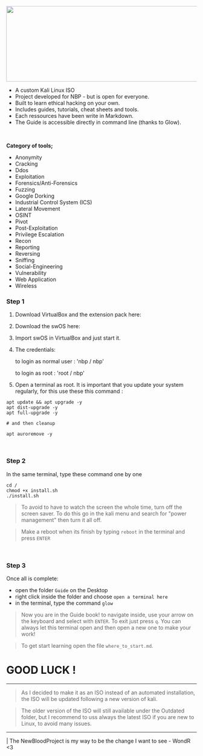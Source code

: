 <p align="center">
   <img width="1000" height="200" src="https://user-images.githubusercontent.com/64184513/196823734-1a3dc12e-8ab3-4999-8fca-88fb7b6b5381.png"
</p>


* A custom Kali Linux ISO
* Project developed for NBP - but is open for everyone.
* Built to learn ethical hacking on your own.
* Includes guides, tutorials, cheat sheets and tools.
* Each ressources have been write in Markdown.
* The Guide is accessible directly in command line (thanks to Glow).

</br>

**Category of tools;**

* Anonymity
* Cracking
* Ddos
* Exploitation
* Forensics/Anti-Forensics
* Fuzzing
* Google Dorking
* Industrial Control System (ICS)
* Lateral Movement
* OSINT
* Pivot
* Post-Exploitation
* Privilege Escalation
* Recon
* Reporting
* Reversing
* Sniffing
* Social-Engineering
* Vulnerability
* Web Application
* Wireless



### Step 1

1. Download VirtualBox and the extension pack here: 

2. Download the swOS here:

3. Import swOS in VirtualBox and just start it. 

4. The credentials: 

      to login as normal user : 'nbp / nbp'

      to login as root : 'root / nbp'

5. Open a terminal as root. It is important that you update your system regularly, for this use these this command :
```
apt update && apt upgrade -y
apt dist-upgrade -y
apt full-upgrade -y

# and then cleanup 

apt auroremove -y
```

</br>

### Step 2

In the same terminal, type these command one by one
```
cd /
chmod +x install.sh
./install.sh
```

> To avoid to have to watch the screen the whole time, turn off the screen saver. To do this go in the kali menu and search for "power management" then turn it all off.

> Make a reboot when its finish by typing `reboot` in the terminal and press `ENTER`

</br>

### Step 3

Once all is complete:

* open the folder `Guide` on the Desktop
* right click inside the folder and choose `open a terminal here`
* in the terminal, type the command `glow` 

> Now you are in the Guide book! to navigate inside, use your arrow on the keyboard and select with `ENTER`. To exit just press `q`. You can always let this terminal open and then open a new one to make your work!

> To get start learning open the file `where_to_start.md`.

# GOOD LUCK ! 

---------------------------------------------------

> As I decided to make it as an ISO instead of an automated installation, the ISO will be updated following a new version of kali.

> The older version of the ISO will still available under the Outdated folder, but I recommend to uss always the latest ISO if you are new to Linux, to avoid many issues.

--------------------------------------

| The NewBloodProject is my way to be the change I want to see - WondR <3
